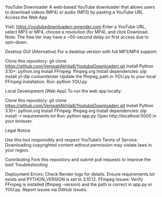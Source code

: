 YouTube Downloader
A web-based YouTube downloader that allows users to download videos (MP4) or audio (MP3) by pasting a YouTube URL.
Access the Web App

Visit: https://youtubedownloaderr.onrender.com
Enter a YouTube URL, select MP3 or MP4, choose a resolution (for MP4), and click Download.
Note: The free tier may have a ~50-second delay on first access due to spin-down.

Desktop GUI (Alternative)
For a desktop version with full MP3/MP4 support:

Clone this repository: git clone https://github.com/VempatiAkhila6/YoutubeDownloaderr.git
Install Python 3.10+: python.org
Install FFmpeg: ffmpeg.org
Install dependencies: pip install yt-dlp customtkinter
Update the ffmpeg_path in YOU.py to your local FFmpeg installation.
Run: python YOU.py

Local Development (Web App)
To run the web app locally:

Clone this repository: git clone https://github.com/VempatiAkhila6/YoutubeDownloaderr.git
Install Python 3.10+: python.org
Install FFmpeg: ffmpeg.org
Install dependencies: pip install -r requirements.txt
Run: python app.py
Open http://localhost:5000 in your browser.

Legal Notice

Use this tool responsibly and respect YouTube’s Terms of Service.
Downloading copyrighted content without permission may violate laws in your region.

Contributing
Fork this repository and submit pull requests to improve the tool!
Troubleshooting

Deployment Errors: Check Render logs for details. Ensure requirements.txt exists and PYTHON_VERSION is set to 3.10.12.
FFmpeg Issues: Verify FFmpeg is installed (ffmpeg -version) and the path is correct in app.py or YOU.py.
Report issues via GitHub Issues.
